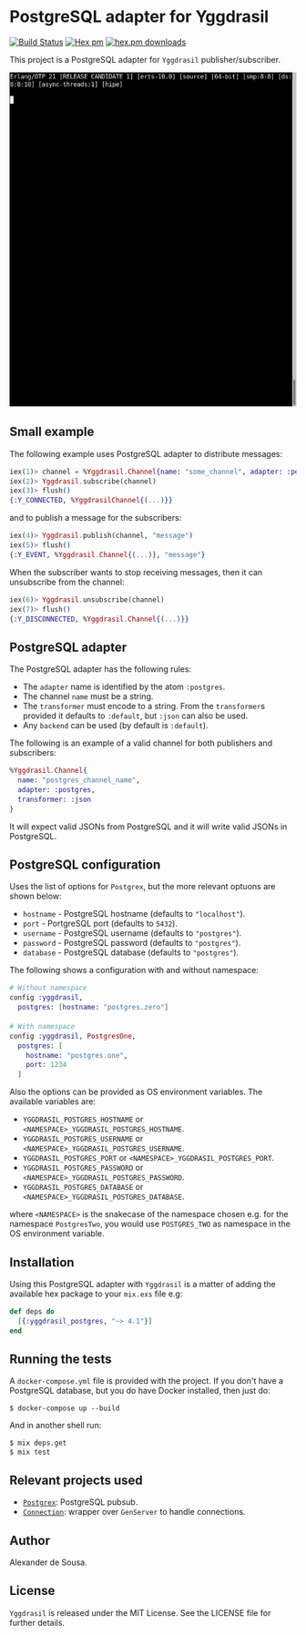 # PostgreSQL adapter for Yggdrasil

[![Build Status](https://travis-ci.org/gmtprime/yggdrasil_postgres.svg?branch=master)](https://travis-ci.org/gmtprime/yggdrasil_postgres) [![Hex pm](http://img.shields.io/hexpm/v/yggdrasil_postgres.svg?style=flat)](https://hex.pm/packages/yggdrasil_postgres) [![hex.pm downloads](https://img.shields.io/hexpm/dt/yggdrasil_postgres.svg?style=flat)](https://hex.pm/packages/yggdrasil_postgres)

This project is a PostgreSQL adapter for `Yggdrasil` publisher/subscriber.

![demo](https://raw.githubusercontent.com/gmtprime/yggdrasil_postgres/master/images/demo.gif)

## Small example

The following example uses PostgreSQL adapter to distribute messages:

```elixir
iex(1)> channel = %Yggdrasil.Channel{name: "some_channel", adapter: :postgres}
iex(2)> Yggdrasil.subscribe(channel)
iex(3)> flush()
{:Y_CONNECTED, %YggdrasilChannel{(...)}}
```

and to publish a message for the subscribers:

```elixir
iex(4)> Yggdrasil.publish(channel, "message")
iex(5)> flush()
{:Y_EVENT, %Yggdrasil.Channel{(...)}, "message"}
```

When the subscriber wants to stop receiving messages, then it can unsubscribe
from the channel:

```elixir
iex(6)> Yggdrasil.unsubscribe(channel)
iex(7)> flush()
{:Y_DISCONNECTED, %Yggdrasil.Channel{(...)}}
```

## PostgreSQL adapter

The PostgreSQL adapter has the following rules:
  * The `adapter` name is identified by the atom `:postgres`.
  * The channel `name` must be a string.
  * The `transformer` must encode to a string. From the `transformer`s provided
  it defaults to `:default`, but `:json` can also be used.
  * Any `backend` can be used (by default is `:default`).

The following is an example of a valid channel for both publishers and
subscribers:

```elixir
%Yggdrasil.Channel{
  name: "postgres_channel_name",
  adapter: :postgres,
  transformer: :json
}
```

It will expect valid JSONs from PostgreSQL and it will write valid JSONs in
PostgreSQL.

## PostgreSQL configuration

Uses the list of options for `Postgrex`, but the more relevant optuons are
shown below:
  * `hostname` - PostgreSQL hostname (defaults to `"localhost"`).
  * `port` - PortgreSQL port (defaults to `5432`).
  * `username` - PostgreSQL username (defaults to `"postgres"`).
  * `password` - PostgreSQL password (defaults to `"postgres"`).
  * `database` - PostgreSQL database (defaults to `"postgres"`).

The following shows a configuration with and without namespace:

```elixir
# Without namespace
config :yggdrasil,
  postgres: [hostname: "postgres.zero"]

# With namespace
config :yggdrasil, PostgresOne,
  postgres: [
    hostname: "postgres.one",
    port: 1234
  ]
```

Also the options can be provided as OS environment variables. The available
variables are:

  * `YGGDRASIL_POSTGRES_HOSTNAME` or `<NAMESPACE>_YGGDRASIL_POSTGRES_HOSTNAME`.
  * `YGGDRASIL_POSTGRES_USERNAME` or `<NAMESPACE>_YGGDRASIL_POSTGRES_USERNAME`.
  * `YGGDRASIL_POSTGRES_PORT` or `<NAMESPACE>_YGGDRASIL_POSTGRES_PORT`.
  * `YGGDRASIL_POSTGRES_PASSWORD` or `<NAMESPACE>_YGGDRASIL_POSTGRES_PASSWORD`.
  * `YGGDRASIL_POSTGRES_DATABASE` or `<NAMESPACE>_YGGDRASIL_POSTGRES_DATABASE`.

where `<NAMESPACE>` is the snakecase of the namespace chosen e.g. for the
namespace `PostgresTwo`, you would use `POSTGRES_TWO` as namespace in the OS
environment variable.

## Installation

Using this PostgreSQL adapter with `Yggdrasil` is a matter of adding the
available hex package to your `mix.exs` file e.g:

```elixir
def deps do
  [{:yggdrasil_postgres, "~> 4.1"}]
end
```

## Running the tests

A `docker-compose.yml` file is provided with the project. If  you don't have a
PostgreSQL database, but you do have Docker installed, then just do:

```
$ docker-compose up --build
```

And in another shell run:

```
$ mix deps.get
$ mix test
```

## Relevant projects used

  * [`Postgrex`](https://github.com/elixir-ecto/postgrex): PostgreSQL pubsub.
  * [`Connection`](https://github.com/fishcakez/connection): wrapper over
  `GenServer` to handle connections.

## Author

Alexander de Sousa.

## License

`Yggdrasil` is released under the MIT License. See the LICENSE file for further
details.
